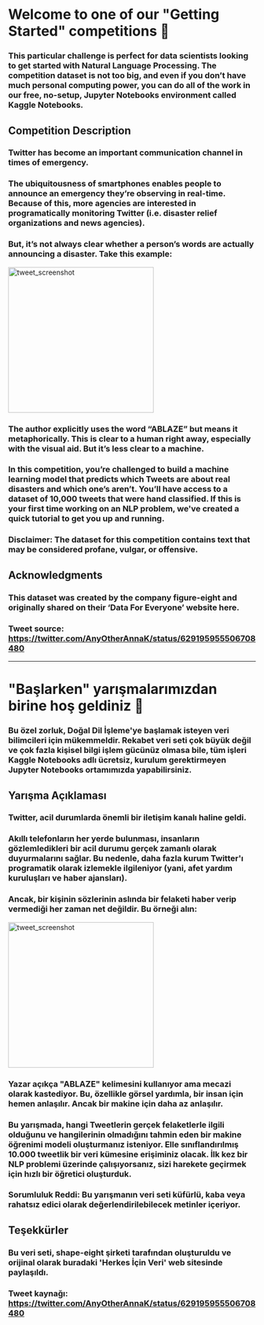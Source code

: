 # Welcome to one of our "Getting Started" competitions 👋
### This particular challenge is perfect for data scientists looking to get started with Natural Language Processing. The competition dataset is not too big, and even if you don’t have much personal computing power, you can do all of the work in our free, no-setup, Jupyter Notebooks environment called Kaggle Notebooks.

## Competition Description
### Twitter has become an important communication channel in times of emergency.
### The ubiquitousness of smartphones enables people to announce an emergency they’re observing in real-time. Because of this, more agencies are interested in programatically monitoring Twitter (i.e. disaster relief organizations and news agencies).

### But, it’s not always clear whether a person’s words are actually announcing a disaster. Take this example:
<img width="296" alt="tweet_screenshot" src="https://user-images.githubusercontent.com/92849974/234816891-8585f954-b038-433d-8355-68e454f8ea3f.png">

### The author explicitly uses the word “ABLAZE” but means it metaphorically. This is clear to a human right away, especially with the visual aid. But it’s less clear to a machine.

### In this competition, you’re challenged to build a machine learning model that predicts which Tweets are about real disasters and which one’s aren’t. You’ll have access to a dataset of 10,000 tweets that were hand classified. If this is your first time working on an NLP problem, we've created a quick tutorial to get you up and running.

### Disclaimer: The dataset for this competition contains text that may be considered profane, vulgar, or offensive.

## Acknowledgments
### This dataset was created by the company figure-eight and originally shared on their ‘Data For Everyone’ website here.

### Tweet source: https://twitter.com/AnyOtherAnnaK/status/629195955506708480

----------------------------------
# "Başlarken" yarışmalarımızdan birine hoş geldiniz 👋
### Bu özel zorluk, Doğal Dil İşleme'ye başlamak isteyen veri bilimcileri için mükemmeldir. Rekabet veri seti çok büyük değil ve çok fazla kişisel bilgi işlem gücünüz olmasa bile, tüm işleri Kaggle Notebooks adlı ücretsiz, kurulum gerektirmeyen Jupyter Notebooks ortamımızda yapabilirsiniz.

## Yarışma Açıklaması
### Twitter, acil durumlarda önemli bir iletişim kanalı haline geldi.
### Akıllı telefonların her yerde bulunması, insanların gözlemledikleri bir acil durumu gerçek zamanlı olarak duyurmalarını sağlar. Bu nedenle, daha fazla kurum Twitter'ı programatik olarak izlemekle ilgileniyor (yani, afet yardım kuruluşları ve haber ajansları).

### Ancak, bir kişinin sözlerinin aslında bir felaketi haber verip vermediği her zaman net değildir. Bu örneği alın:
<img width="296" alt="tweet_screenshot" src="https://user-images.githubusercontent.com/92849974/234816891-8585f954-b038-433d-8355-68e454f8ea3f.png">

### Yazar açıkça "ABLAZE" kelimesini kullanıyor ama mecazi olarak kastediyor. Bu, özellikle görsel yardımla, bir insan için hemen anlaşılır. Ancak bir makine için daha az anlaşılır.

### Bu yarışmada, hangi Tweetlerin gerçek felaketlerle ilgili olduğunu ve hangilerinin olmadığını tahmin eden bir makine öğrenimi modeli oluşturmanız isteniyor. Elle sınıflandırılmış 10.000 tweetlik bir veri kümesine erişiminiz olacak. İlk kez bir NLP problemi üzerinde çalışıyorsanız, sizi harekete geçirmek için hızlı bir öğretici oluşturduk.

### Sorumluluk Reddi: Bu yarışmanın veri seti küfürlü, kaba veya rahatsız edici olarak değerlendirilebilecek metinler içeriyor.

## Teşekkürler
### Bu veri seti, shape-eight şirketi tarafından oluşturuldu ve orijinal olarak buradaki 'Herkes İçin Veri' web sitesinde paylaşıldı.

### Tweet kaynağı: https://twitter.com/AnyOtherAnnaK/status/629195955506708480

